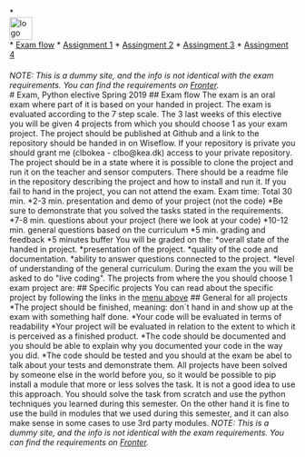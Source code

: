 <!DOCTYPE html> <html lang="en"> <head> <meta charset="UTF-8"> <meta name="viewport" content="width=device-width, initial-scale=1.0"> <meta http-equiv="X-UA-Compatible" content="ie=edge"> * <title>Exam, Python elective Spring 2019 - dummy site</title> </head> <body> <a name="menu"></a> <nav class="navbar navbar-expand-lg navbar-light bg-light"> <div class="container"> <a class="navbar-brand" href="index.html"><img src="src/logo_python.png" alt="logo" width="40px"></a> <div class="collapse navbar-collapse" id="navbarNav">  * <a class="nav-link" href="index.html">Exam flow</a>  * <a class="nav-link" href="assignment_1.html">Assignment 1</a>  * <a class="nav-link" href="assignment_2.html">Assingment 2</a>  * <a class="nav-link" href="assignment_3.html">Assingment 3</a>  * <a class="nav-link" href="assignment_4.html">Assingment 4</a>  
 </div> </div> </nav> <section class="container" style="margin-top: 20px"> <em>NOTE: This is a dummy site, and the info is not identical with the exam requirements. You can find the requirements on <a href="https://fronter.com/kea/index.phtml">Fronter</a>.</em>
 </section> <article class="container"> # Exam, Python elective Spring 2019
 ## Exam flow
 The exam is an oral exam where part of it is based on your handed in project. The exam is evaluated according to the 7 step scale.
 The 3 last weeks of this elective you will be given 4 projects from which you should choose 1 as your exam project.
 The project should be published at Github and a link to the repository should be handed in on Wiseflow. If your repository is private you should grant me (clbokea - clbo@kea.dk) access to your private repository. 
 The project should be in a state where it is possible to clone the project and run it on the teacher and sensor computers. There should be a readme file in the repository describing the project and how to install and run it. 
 If you fail to hand in the project, you can not attend the exam. 
 Exam time: Total 30 min.
  *2-3 min. presentation and demo of your project (not the code)  *Be sure to demonstrate that you solved the tasks stated in the requirements. 
  *7-8 min. questions about your project (here we look at your code) *10-12 min. general questions based on the curriculum *5 min. grading and feedback *5 minutes buffer 
 You will be graded on the:
  *overall state of the handed in project. *presentation of the project. *quality of the code and documentation. *ability to answer questions connected to the project. *level of understanding of the general curriculum. 
 During the exam the you will be asked to do "live coding".
 The projects from where the you should choose 1 exam project are:
 ## Specific projects
 You can read about the specific project by following the links in the <a href="#menu">menu above</a>
 ## General for all projects
  *The project should be finished, meaning: don´t hand in and show up at the exam with something half done.  *Your code will be evaluated in terms of readability *Your project will be evaluated in relation to the extent to which it is perceived as a finished product.  *The code should be documented and you should be able to explain why you documented your code in the way you did. *The code should be tested and you should at the exam be abel to talk about your tests and demonstrate them. 
  All projects have been solved by someone else in the world before you, so it would be possible to pip install a module that more or less solves the task. It is not a good idea to use this approach. You should solve the task from scratch and use the python techniques you learned during this semester. On the other hand it is fine to use the build in modules that we used during this semester, and it can also make sense in some cases to use 3rd party modules.
 <em>NOTE: This is a dummy site, and the info is not identical with the exam requirements. You can find the requirements on <a href="https://fronter.com/kea/index.phtml">Fronter</a>.</em>
 </article> </body> </html>